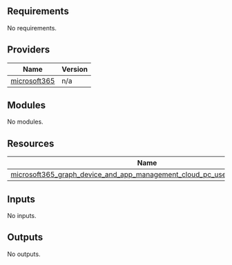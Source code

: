 <!-- BEGIN_TF_DOCS -->
## Requirements

No requirements.

## Providers

| Name | Version |
|------|---------|
| <a name="provider_microsoft365"></a> [microsoft365](#provider_microsoft365) | n/a |

## Modules

No modules.

## Resources

| Name | Type |
|------|------|
| [microsoft365_graph_device_and_app_management_cloud_pc_user_setting.example](https://registry.terraform.io/providers/hashicorp/microsoft365/latest/docs/resources/graph_device_and_app_management_cloud_pc_user_setting) | resource |

## Inputs

No inputs.

## Outputs

No outputs.
<!-- END_TF_DOCS -->